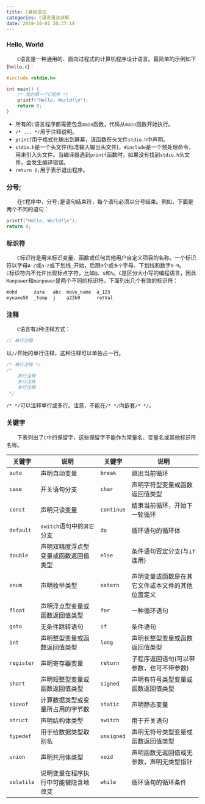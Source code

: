 ```yaml
---
title: C基础语法
categories: C语言语法详解
date: 2019-10-01 20:37:14
---
```

### Hello, World

&emsp;&emsp;`C`语言是一种通用的、面向过程式的计算机程序设计语言。最简单的示例如下(`hello.c`)：<!--more-->

``` cpp
#include <stdio.h>

int main() {
    /* 我的第一个C程序 */
    printf("Hello, World!\n");
    return 0;
}
```

- 所有的`C`语言程序都需要包含`main`函数，代码从`main`函数开始执行。
- `/* ... */`用于注释说明。
- `printf`用于格式化输出到屏幕，该函数在头文件`stdio.h`中声明。
- `stdio.h`是一个头文件(标准输入输出头文件)，`#include`是一个预处理命令，用来引入头文件。当编译器遇到`printf`函数时，如果没有找到`stdio.h`头文件，会发生编译错误。
- `return 0;`用于表示退出程序。

### 分号;

&emsp;&emsp;在`C`程序中，分号`;`是语句结束符，每个语句必须以分号结束。例如，下面是两个不同的语句：

``` cpp
printf("Hello, World!\n");
return 0;
```

### 标识符

&emsp;&emsp;`C`标识符是用来标识变量、函数或任何其他用户自定义项目的名称。一个标识符以字母`A-Z`或`a-z`或下划线`_`开始，后跟`0`个或`多个`字母、下划线和数字`0-9`。
&emsp;&emsp;`C`标识符内不允许出现标点字符，比如`@`、`$`和`%`。`C`是区分大小写的编程语言，因此`Manpower`和`manpower`是两个不同的标识符。下面列出几个有效的标识符：

``` cpp
mohd      zara   abc  move_name  a_123
myname50  _temp  j    a23b9      retVal
```

### 注释

&emsp;&emsp;`C`语言有`2`种注释方式：

``` cpp
// 单行注释
```

以`//`开始的单行注释，这种注释可以单独占一行。

``` cpp
/* 单行注释 */
/*
    多行注释
    多行注释
    多行注释
 */
```

`/* */`可以注释单行或多行。注意，不能在`/* */`内嵌套`/* */`。

### 关键字

&emsp;&emsp;下表列出了`C`中的保留字，这些保留字不能作为常量名、变量名或其他标识符名称。

关键字      | 说明                              | 关键字      | 说明
-----------|-----------------------------------|------------|-----
`auto`     | 声明自动变量                       | `break`    | 跳出当前循环
`case`     | 开关语句分支                       | `char`     | 声明字符型变量或函数返回值类型
`const`    | 声明只读变量                       | `continue` | 结束当前循环，开始下一轮循环
`default`  | `switch`语句中的`其它`分支         | `do`       | 循环语句的循环体
`double`   | 声明双精度浮点型变量或函数返回值类型 | `else`     | 条件语句否定分支(与`if`连用)
`enum`     | 声明枚举类型                       | `extern`   | 声明变量或函数是在其它文件或本文件的其他位置定义
`float`    | 声明浮点型变量或函数返回值类型       | `for`      | 一种循环语句
`goto`     | 无条件跳转语句                     | `if`       | 条件语句
`int`      | 声明整型变量或函数返回值类型        | `long`     | 声明长整型变量或函数返回值类型
`register` | 声明寄存器变量                     | `return`   | 子程序返回语句(可以带参数，也可不带参数)
`short`    | 声明短整型变量或函数返回值类型      | `signed`   | 声明有符号类型变量或函数返回值类型
`sizeof`   | 计算数据类型或变量所占用的字节数    | `static`   | 声明静态变量
`struct`   | 声明结构体类型                     | `switch`   | 用于开关语句
`typedef`  | 用于给数据类型取别名                | `unsigned` | 声明无符号类型变量或函数返回值类型
`union`    | 声明共用体类型                     | `void`     | 声明函数无返回值或无参数，声明无类型指针
`volatile` | 说明变量在程序执行中可能被隐含地改变 | `while`    | 循环语句的循环条件